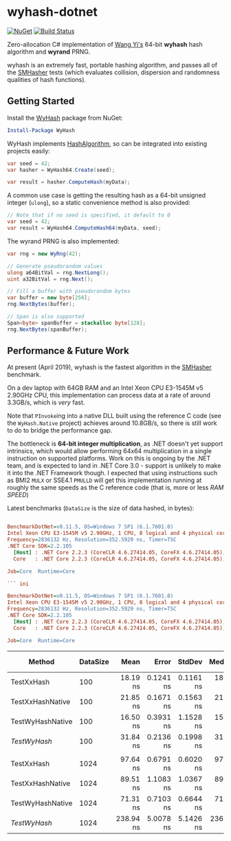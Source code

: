 wyhash-dotnet
=============
[![NuGet](https://img.shields.io/nuget/v/WyHash.svg)](https://www.nuget.org/packages/WyHash)
[![Build Status](https://ci.appveyor.com/api/projects/status/yv41pshy1xaks5ps?svg=true)](https://ci.appveyor.com/project/cocowalla/wyhash-dotnet)

Zero-allocation C# implementation of [Wang Yi's](https://github.com/wangyi-fudan/wyhash) 64-bit **wyhash** hash algorithm and **wyrand** PRNG.

wyhash is an extremely fast, portable hashing algorithm, and passes all of the [SMHasher](https://github.com/rurban/smhasher) tests (which evaluates collision, dispersion and randomness qualities of hash functions).

Getting Started
-----

Install the [WyHash](https://www.nuget.org/packages/WyHash) package from NuGet:

```powershell
Install-Package WyHash
```

WyHash implements [HashAlgorithm](https://docs.microsoft.com/en-us/dotnet/api/system.security.cryptography.hashalgorithm?view=netframework-4.7.2), so can be integrated into existing projects easily:

```csharp
var seed = 42;
var hasher = WyHash64.Create(seed);

var result = hasher.ComputeHash(myData);
```

A common use case is getting the resulting hash as a 64-bit unsigned integer (`ulong`), so a static convenience method is also provided:

```csharp
// Note that if no seed is specified, it default to 0
var seed = 42;
var result = WyHash64.ComputeHash64(myData, seed);
```

The wyrand PRNG is also implemented:

```csharp
var rng = new WyRng(42);

// Generate pseudorandom values
ulong a64BitVal = rng.NextLong();
uint a32BitVal = rng.Next();

// Fill a buffer with pseudorandom bytes
var buffer = new byte[256];
rng.NextBytes(buffer);

// Span is also supported
Span<byte> spanBuffer = stackalloc byte[128];
rng.NextBytes(spanBuffer);
```

Performance & Future Work
-------------------------
At present (April 2019), wyhash is the fastest algorithm in the [SMHasher](https://github.com/rurban/smhasher) benchmark.

On a dev laptop with 64GB RAM and an Intel Xeon CPU E3-1545M v5 2.90GHz CPU, this implementation can process data at a rate of around 3.3GB/s, which is *very* fast.

Note that `PInvoke`ing into a native DLL built using the reference C code (see the `WyHash.Native` project) achieves around 10.8GB/s, so there is still work to do to bridge the performance gap.

The bottleneck is **64-bit integer multiplication**, as .NET doesn't yet support intrinsics, which would allow performing 64x64 multiplication in a single instruction on supported platforms. Work on this is ongoing by the .NET team, and is expected to land in .NET Core 3.0 - support is unlikely to make it into the .NET Framework though. I expected that using instructions such as BMI2 `MULX` or SSE4.1 `PMULLD` will get this implementation running at roughly the same speeds as the C reference code (that is, more or less *RAM SPEED*)

Latest benchmarks (`DataSize` is the size of data hashed, in bytes):

``` ini

BenchmarkDotNet=v0.11.5, OS=Windows 7 SP1 (6.1.7601.0)
Intel Xeon CPU E3-1545M v5 2.90GHz, 1 CPU, 8 logical and 4 physical cores
Frequency=2836132 Hz, Resolution=352.5929 ns, Timer=TSC
.NET Core SDK=2.2.105
  [Host] : .NET Core 2.2.3 (CoreCLR 4.6.27414.05, CoreFX 4.6.27414.05), 64bit RyuJIT
  Core   : .NET Core 2.2.3 (CoreCLR 4.6.27414.05, CoreFX 4.6.27414.05), 64bit RyuJIT

Job=Core  Runtime=Core  

``` ini

BenchmarkDotNet=v0.11.5, OS=Windows 7 SP1 (6.1.7601.0)
Intel Xeon CPU E3-1545M v5 2.90GHz, 1 CPU, 8 logical and 4 physical cores
Frequency=2836132 Hz, Resolution=352.5929 ns, Timer=TSC
.NET Core SDK=2.2.105
  [Host] : .NET Core 2.2.3 (CoreCLR 4.6.27414.05, CoreFX 4.6.27414.05), 64bit RyuJIT
  Core   : .NET Core 2.2.3 (CoreCLR 4.6.27414.05, CoreFX 4.6.27414.05), 64bit RyuJIT

Job=Core  Runtime=Core  

```
|           Method | DataSize |      Mean |     Error |    StdDev |    Median |       Min |       Max | Ratio | RatioSD | Rank | Gen 0 | Gen 1 | Gen 2 | Allocated |
|----------------- |--------- |----------:|----------:|----------:|----------:|----------:|----------:|------:|--------:|-----:|------:|------:|------:|----------:|
|       TestXxHash |      100 |  18.19 ns | 0.1241 ns | 0.1161 ns |  18.14 ns |  18.05 ns |  18.43 ns |  0.57 |    0.01 |    2 |     - |     - |     - |         - |
| TestXxHashNative |      100 |  21.85 ns | 0.1671 ns | 0.1563 ns |  21.90 ns |  21.63 ns |  22.08 ns |  0.69 |    0.01 |    3 |     - |     - |     - |         - |
| TestWyHashNative |      100 |  16.50 ns | 0.3931 ns | 1.1528 ns |  15.88 ns |  15.37 ns |  19.77 ns |  0.57 |    0.02 |    1 |     - |     - |     - |         - |
|     *TestWyHash* |      100 |  31.84 ns | 0.2136 ns | 0.1998 ns |  31.85 ns |  31.47 ns |  32.18 ns |  1.00 |    0.00 |    4 |     - |     - |     - |         - |
|                  |          |           |           |           |           |           |           |       |         |      |       |       |       |           |
|       TestXxHash |     1024 |  97.64 ns | 0.6791 ns | 0.6020 ns |  97.52 ns |  96.98 ns |  99.13 ns |  0.41 |    0.01 |    3 |     - |     - |     - |         - |
| TestXxHashNative |     1024 |  89.51 ns | 1.1083 ns | 1.0367 ns |  89.92 ns |  87.46 ns |  90.84 ns |  0.37 |    0.01 |    2 |     - |     - |     - |         - |
| TestWyHashNative |     1024 |  71.31 ns | 0.7103 ns | 0.6644 ns |  71.34 ns |  70.54 ns |  72.85 ns |  0.30 |    0.01 |    1 |     - |     - |     - |         - |
|     *TestWyHash* |     1024 | 238.94 ns | 5.0078 ns | 5.1426 ns | 236.56 ns | 234.14 ns | 249.36 ns |  1.00 |    0.00 |    4 |     - |     - |     - |         - |
